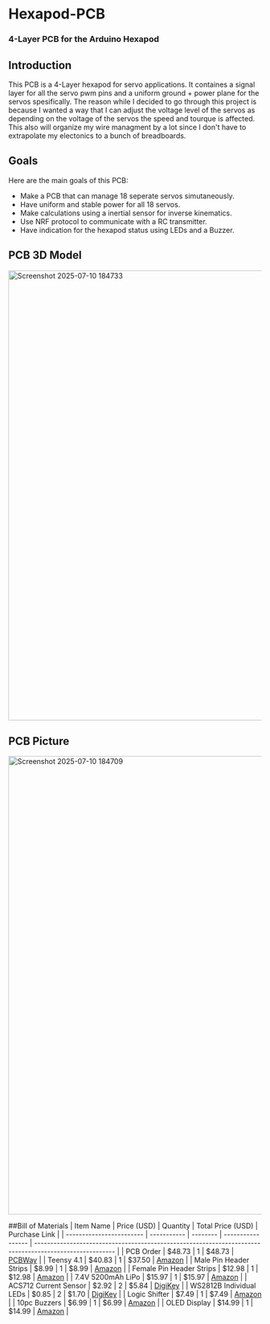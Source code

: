 # Hexapod-PCB
### 4-Layer PCB for the Arduino Hexapod

## Introduction
This PCB is a 4-Layer hexapod for servo applications. It containes a signal layer for all the servo pwm pins and a uniform ground + power plane for the servos spesifically. The reason while I decided to go through this project is because I wanted a way that I can adjust the voltage level of the servos as depending on the voltage of the servos the speed and tourque is affected. This also will organize my wire managment by a lot since I don't have to extrapolate my electonics to a bunch of breadboards.

## Goals
Here are the main goals of this PCB:
- Make a PCB that can manage 18 seperate servos simutaneously.
- Have uniform and stable power for all 18 servos.
- Make calculations using a inertial sensor for inverse kinematics.
- Use NRF protocol to communicate with a RC transmitter.
- Have indication for the hexapod status using LEDs and a Buzzer.
## PCB 3D Model

<img width="1250" height="896" alt="Screenshot 2025-07-10 184733" src="https://github.com/user-attachments/assets/4739cc6b-deb9-4032-8c8e-eddbcf8b6957" />

## PCB Picture

<img width="1371" height="913" alt="Screenshot 2025-07-10 184709" src="https://github.com/user-attachments/assets/2cde1c28-1cb7-4622-bc23-148b889e70aa" />

##Bill of Materials
| Item Name                | Price (USD) | Quantity | Total Price (USD) | Purchase Link                                                                                           |
| ------------------------ | ----------- | -------- | ----------------- | ------------------------------------------------------------------------------------------------------- |
| PCB Order                | \$48.73     | 1        | \$48.73           | [PCBWay](https://www.pcbway.com/QuickOrderOnline.aspx)                                                  |
| Teensy 4.1               | \$40.83     | 1        | \$37.50           | [Amazon](https://www.amazon.com/PJRC-Cortex-M7-Processor-iMXRT1062-Without/dp/B088JY7P2H)               |
| Male Pin Header Strips   | \$8.99      | 1        | \$8.99            | [Amazon](https://www.amazon.com/Straight-Breakaway-Connector-Breadboard-Electronic/dp/B09MYBRW3F)       |
| Female Pin Header Strips | \$12.98     | 1        | \$12.98           | [Amazon](https://www.amazon.com/Exclusive-2-54mm-1x42pin-2x42pin-Break-Away/dp/B0BK87GBM3)              |
| 7.4V 5200mAh LiPo        | \$15.97     | 1        | \$15.97           | [Amazon](https://www.amazon.com/Zeee-5200mAh-Battery-Truggy-Airplane/dp/B06ZYRCPS3)                     |
| ACS712 Current Sensor    | \$2.92      | 2        | \$5.84            | [DigiKey](https://www.digikey.com/en/product-highlight/a/allegro-microsystems/acs712-current-sensor-ic) |
| WS2812B Individual LEDs  | \$0.85      | 2        | \$1.70            | [DigiKey](https://www.digikey.com/en/products/detail/sparkfun-electronics/COM-24837/22321085)           |
| Logic Shifter            | \$7.49      | 1        | \$7.49            | [Amazon](https://www.amazon.com/HiLetgo-Channels-Converter-Bi-Directional-3-3V-5V/dp/B07F7W91LC)        |
| 10pc Buzzers             | \$6.99      | 1        | \$6.99            | [Amazon](https://www.amazon.com/mxuteuk-Electronic-Computers-Printers-Components/dp/B07VK1GJ9X)         |
| OLED Display             | \$14.99     | 1        | \$14.99           | [Amazon](https://www.amazon.com/Hosyond-Display-Self-Luminous-Compatible-Raspberry/dp/B09T6SJBV5)       |

